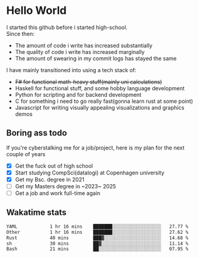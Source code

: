 # Hello World

I started this github before i started high-school.  
Since then:
- The amount of code i write has increased substantially
- The quality of code i write has increased marginally
- The amount of swearing in my commit logs has stayed the same

I have mainly transitioned into using a tech stack of:
- ~~F# for functional math-heavy stuff(mainly uni calculations)~~
- Haskell for functional stuff, and some hobby language development
- Python for scripting and for backend development
- C for something i need to go really fast(gonna learn rust at some point)
- Javascript for writing visually appealing visualizations and graphics demos

## Boring ass todo
If you're cyberstalking me for a job/project, here is my plan for the next couple of years
- [x] Get the fuck out of high school
- [x] Start studying CompSci(datalogi) at Copenhagen university
- [x] Get my Bsc. degree in 2021
- [ ] Get my Masters degree in ~2023~ 2025
- [ ] Get a job and work full-time again

## Wakatime stats
<!--START_SECTION:waka-->

```txt
YAML            1 hr 16 mins    ███████░░░░░░░░░░░░░░░░░░   27.77 %
Other           1 hr 16 mins    ███████░░░░░░░░░░░░░░░░░░   27.62 %
Rust            40 mins         ███▓░░░░░░░░░░░░░░░░░░░░░   14.68 %
sh              30 mins         ██▓░░░░░░░░░░░░░░░░░░░░░░   11.14 %
Bash            21 mins         ██░░░░░░░░░░░░░░░░░░░░░░░   07.95 %
```

<!--END_SECTION:waka-->
